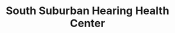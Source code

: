 ---
title: "South Suburban Hearing Health Center"
url: /homer-glen/south-suburban-hearing-health-center/
shop: hearing aids
---